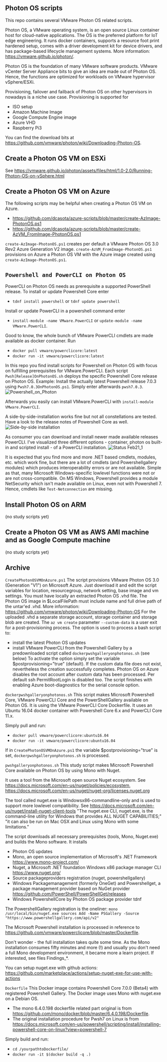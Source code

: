 Photon OS scripts
-
This repo contains several VMware Photon OS related scripts.

Photon OS, a VMware operating system,  is an open source Linux container host for cloud-native applications. The OS is the preferred platform for IoT edge engineering. It runs docker containers, supports a resource foot print hardened setup, comes with a driver development kit for device drivers, and has package-based lifecycle management systems.
More information: https://vmware.github.io/photon/.

Photon OS is the foundation of many VMware software products. VMware vCenter Server Appliance bits to give an idea are made out of Photon OS. Hence, the functions are optimized for workloads on VMware hypervisor vSphere/ESXi.

Provisioning, failover and failback of Photon OS on other hypervisors in nowadays is a niche use case. Provisioning is supported for
- ISO setup
- Amazon Machine Image
- Google Compute Engine image
- Azure VHD
- Raspberry Pi3

You can find the download bits at https://github.com/vmware/photon/wiki/Downloading-Photon-OS.

## Create a Photon OS VM on ESXi
See https://vmware.github.io/photon/assets/files/html/1.0-2.0/Running-Photon-OS-on-vSphere.html

## Create a Photon OS VM on Azure
The following scripts may be helpful when creating a Photon OS VM on Azure.
- https://github.com/dcasota/azure-scripts/blob/master/create-AzImage-PhotonOS.ps1
- https://github.com/dcasota/azure-scripts/blob/master/create-AzVM_FromImage-PhotonOS.ps1

```create-AzImage-PhotonOS.ps1``` creates per default a VMware Photon OS 3.0 Rev2 Azure Generation V2 image.
```create-AzVM_FromImage-PhotonOS.ps1``` provisions on Azure a Photon OS VM with the Azure image created using ```create-AzImage-PhotonOS.ps1```.
 
```Powershell and PowerCLI on Photon OS```
-
PowerCLI on Photon OS needs as prerequisite a supported PowerShell release. To install or update Powershell Core enter
- ```tdnf install powershell``` or ```tdnf update powershell```

Install or update PowerCLI in a powershell command enter
- ```install-module -name VMware.PowerCLI``` or ```update-module -name VMware.PowerCLI```.

Good to know, the whole bunch of VMware PowerCLI cmdlets are made available as docker container. Run
- ```docker pull vmware/powerclicore:latest```
- ```docker run -it vmware/powerclicore:latest```


In this repo you find install scripts for Powershell on Photon OS with focus on fulfilling prerequisites for VMware.PowerCLI. Each script ```Pwsh[Release]OnPhotonOS.sh``` deploys the specific Powershell Core release on Photon OS.
Example: Install the actually latest Powershell release 7.0.3 using ```Pwsh7.0.3OnPhotonOS.ps1```. Simply enter afterwards ```pwsh7.0.3```.
![Powershell_on_Photon](https://github.com/dcasota/photonos-scripts/blob/master/Photon2-pwsh-current.png)

Afterwards you easily can install VMware.PowerCLI with ```install-module VMware.PowerCLI```.

A side-by-side-installation works fine but not all constellations are tested. Have a look to the release notes of Powershell Core as well.
![Side-by-side installation](https://github.com/dcasota/photonos-scripts/blob/master/side-side-installation.png)

As consumer you can download and install newer made available releases PowerCLI. I've visualized three different options - container, photon os built-in and scripted install - of a PowerCLI installation.
![Status Feb21_1](https://github.com/dcasota/photonos-scripts/blob/master/Status_Feb21_1.png)

It is expected that you find more and more .NET based cmdlets, modules, etc. which work fine, but there are a lot of cmdlets (and Powershellgallery modules) which produces interoperability errors or are not available. Simple as that, many Microsoft Windows-specific lowlevel functions were not or are not cross-compatible. On MS Windows, Powershell provides a module NetSecurity which isn't made available on Linux, even not with Powershell 7. Hence, cmdlets like ```Test-Netconnection``` are missing.

## Install Photon OS on ARM
(no study scripts yet)
## Create a Photon OS VM as AWS AMI machine and as Google Compute machine
(no study scripts yet)


Archive
-

```CreatePhotonOSVMOnAzure.ps1```
The script provisions VMware Photon OS 3.0 (Generation "V1") on Microsoft Azure. Just download it and edit the script variables for location, resourcegroup, network setting, base image and vm settings. You must have locally an extracted Photon OS .vhd file. The Photon OS image in $LocalFilePath must include name and full drive path of the untar'ed .vhd.
More information: https://github.com/vmware/photon/wiki/Downloading-Photon-OS
For the uploaded .vhd a separate storage account, storage container and storage blob are created.
The ```az vm create``` parameter ```--custom-data``` is a user exit for a post-provisioning process. The option is used to process a bash script to:
- install the latest Photon OS updates
- install VMware PowerCLI from the Powershell Gallery by a predownloaded script called ```dockerpwshgalleryonphotonos.sh``` (see below)
To activate the option simply set the variable $postprovisioning="true" (default). If the custom data file does not exist, nevertheless the creation successfully completes.
Photon OS on Azure disables the root account after custom data has been processed. Per default ssh PermitRootLogin is disabled too.
The script finishes with enabling Azure boot-diagnostics for the serial console option.

```dockerpwshgalleryonphotonos.sh```
This script makes Microsoft Powershell Core, VMware PowerCLI Core and the PowerShellGallery available on Photon OS.
It is using the VMware PowerCLI Core Dockerfile. It uses an Ubuntu 16.04 docker container with Powershell Core 6.x and PowerCLI Core 11.x.

Simply pull and run:
- ```docker pull vmware/powerclicore:ubuntu16.04```
- ```docker run -it vmware/powerclicore:ubuntu16.04```

If in ```CreatePhotonOSVMOnAzure.ps1``` the variable $postprovisioning="true" is set, ```dockerpwshgalleryonphotonos.sh``` is processed.

```pwshgalleryonphotonos.sh```
This study script makes Microsoft Powershell Core available on Photon OS by using Mono with Nuget.

It uses a tool from the Microsoft open source Nuget ecosystem.
See https://docs.microsoft.com/en-us/nuget/policies/ecosystem, https://docs.microsoft.com/en-us/nuget/nuget-org/licenses.nuget.org

The tool called nuget.exe is Windowsx86-commandline-only and is used to support more lowlevel compatibility. See https://docs.microsoft.com/en-us/nuget/install-nuget-client-tools
"The nuget.exe CLI, nuget.exe, is the command-line utility for Windows that provides ALL NUGET CAPABILITIES;"
"it can also be run on Mac OSX and Linux using Mono with some limitations."

The script downloads all necessary prerequisites (tools, Mono, Nuget.exe) and builds the Mono software. It installs
- Photon OS updates
- Mono, an open source implementation of Microsoft's .NET Framework https://www.mono-project.com/
- Nuget, a Microsoft .NET foundation Windows x86 package manager CLI https://www.nuget.org/
- Source packageproviders registration (nuget, powershellgallery)
- Windows Packagemanagement (formerly OneGet) and Powershellget, a package management provider based on NuGet provider https://github.com/PowerShell/PowerShellGet/releases
- Windows PowershellCore by Photon OS package provider tdnf

The PowershellGallery registration is the oneliner:
```mono /usr/local/bin/nuget.exe sources Add -Name PSGallery -Source "https://www.powershellgallery.com/api/v2"```

The Microsoft Powershell installation is processed in reference to https://github.com/vmware/powerclicore/blob/master/Dockerfile.

Don't wonder - the full installation takes quite some time. As the Mono installation consumes fifty minutes and more (!) and usually you don't need a full Mono development environment, it became more a learn project. If interested, see files Findings_*.

You can setup nuget.exe with github actions: https://github.com/marketplace/actions/setup-nuget-exe-for-use-with-actions

```Dockerfile```
This Docker image contains Powershell Core 7.0.0 (Beta4) with registered Powershell Gallery.
The Docker image uses Mono with nuget.exe on a Debian OS.
- The mono 6.4.0.198 dockerfile related part original is from https://github.com/mono/docker/blob/master/6.4.0.198/Dockerfile.
- The original installation procedure for Pwsh7 on Linux is from https://docs.microsoft.com/en-us/powershell/scripting/install/installing-powershell-core-on-linux?view=powershell-7

Simply build and run:
- ```cd /yourpathtoDockerfile/```
- ```docker run -it $(docker build -q .)```
